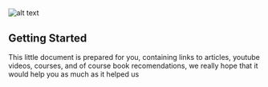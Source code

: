 # 
![alt text][logo]

[logo]: http://devblog.info/wp-content/uploads/2017/01/python_icon.png "Logo Title Text 2"


## Getting Started
This little document is prepared for you, containing links to articles, youtube videos, courses, and of course book recomendations,
we really hope that it would help you as much as it helped us 

